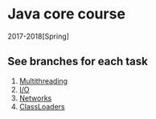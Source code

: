 # Java core course
2017-2018[Spring]
## See branches for each task
1) [Multithreading](https://github.com/prokop7/Java-Core-Course/tree/task/Multithreading)
2) [I/O](https://github.com/prokop7/Java-Core-Course/tree/task/IO)
3) [Networks](https://github.com/prokop7/Java-Core-Course/tree/task/Networks)
4) [ClassLoaders](https://github.com/prokop7/Java-Core-Course/tree/task/ClassLoaders)
